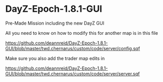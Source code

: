 DayZ-Epoch-1.8.1-GUI
====================

Pre-Made Mission including the new DayZ GUI

All you need to know on how to modify this for another map is in this file

https://github.com/deannreid/DayZ-Epoch-1.8.1-GUI/blob/master/twd.chernarus/custom/code/server/config.sqf

Make sure you also add the trader map edits in 

https://github.com/deannreid/DayZ-Epoch-1.8.1-GUI/blob/master/twd.chernarus/custom/code/server/server.sqf

